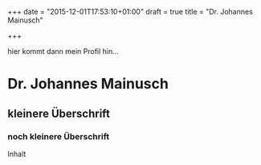 
+++
date = "2015-12-01T17:53:10+01:00"
draft = true
title = "Dr. Johannes Mainusch"

+++

hier kommt dann mein Profil hin...

# Dr. Johannes Mainusch
##  kleinere Überschrift
### noch kleinere Überschrift

Inhalt